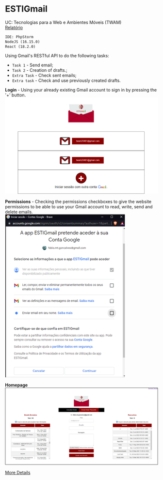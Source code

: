 # ESTIGmail

UC: Tecnologias para a Web e Ambientes Móveis (TWAM)  
[Relatório](https://github.com/FabiomtGoncalves/ESTIGmail-React/blob/master/TWAM_Fase2_17646.pdf)
```
IDE: PhpStorm
NodeJS (16.15.0)
React (18.2.0)
```  
Using Gmail's RESTful API to do the following tasks:

- `Task 1` - Send email; 
- `Task 2` - Creation of drafts.;
- `Extra Task` - Check sent emails;
- `Extra task` - Check and use previously created drafts.

**Login** - Using your already existing Gmail account to sign in by pressing the '+' button.
![Login Interface](https://github.com/FabiomtGoncalves/ESTIGmail-React/blob/master/imgs/login.png)

**Permissions** - Checking the permissions checkboxes to give the website permissions to be able to use your Gmail account to read, write, send and delete emails.  
![Permissions Popup](https://github.com/FabiomtGoncalves/ESTIGmail-React/blob/master/imgs/login-permissions.png)

**Homepage**
![Homepage Interface](https://github.com/FabiomtGoncalves/ESTIGmail-React/blob/master/imgs/homepage.png)

[More Details](https://github.com/FabiomtGoncalves/ESTIGmail-React/blob/master/TWAM_Fase2_17646.pdf)
